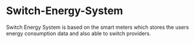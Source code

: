 # Switch-Energy-System
Switch Energy System is based on the smart meters which stores the users energy consumption data and also able to switch providers.
